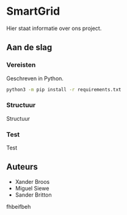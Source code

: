 # SmartGrid

Hier staat informatie over ons project.

## Aan de slag

### Vereisten 

Geschreven in Python.

```bash
python3 -m pip install -r requirements.txt
```

### Structuur

Structuur

### Test

Test


## Auteurs

- Xander Broos
- Miguel Siewe
- Sander Britton


fhbeifbeh